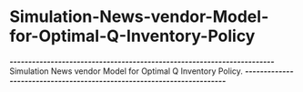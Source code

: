 # Simulation-News-vendor-Model-for-Optimal-Q-Inventory-Policy
***-----------------------------------------------------------------------***
Simulation News vendor Model for Optimal Q Inventory Policy.
***-----------------------------------------------------------------------***
